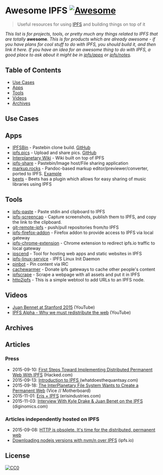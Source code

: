 # Awesome IPFS [![Awesome](https://cdn.rawgit.com/sindresorhus/awesome/d7305f38d29fed78fa85652e3a63e154dd8e8829/media/badge.svg)](https://github.com/sindresorhus/awesome)

> Useful resources for using [IPFS](https://ipfs.io) and building things on top of it

_This list is for projects, tools, or pretty much any things related to IPFS that
are totally_ **awesome**_. This is for products which are already awesome - if
you have plans for cool stuff to do with IPFS, you should build it, and then
link it here. If you have an idea for an awesome thing to do with IPFS, a good
place to ask about it might be in [ipfs/apps](https://github.com/ipfs/apps) or
[ipfs/notes](https://github.com/ipfs/notes)._


## Table of Contents

* [Use Cases](#use-cases)
* [Apps](#apps)
* [Tools](#tools)
* [Videos](#videos)
* [Archives](#archives)

## Use Cases

## Apps

* [IPFSBin](http://ipfsbin.xyz/) - Pastebin clone build. [GitHub](https://github.com/victorbjelkholm/ipfsbin)
* [ipfs.pics](https://ipfs.pics) - Upload and share pics. [GitHub](https://github.com/ipfspics/server)
* [Interplanetary Wiki](https://github.com/jamescarlyle/ipfs-wiki) - Wiki built on top of IPFS
* [ipfs-share](https://github.com/rameshvarun/ipfs-share) - Pastebin/Image host/File sharing application
* [markup.rocks](https://github.com/davidar/markup.rocks) - Pandoc-based markup editor/previewer/converter, ported to IPFS. [Example](https://ipfs.io/ipfs/QmWPgJnUGLB1LPh9KMG9LEN4LVu5e17TwkEtcmTWdNn9V6/#/ipfs/QmfQ75DjAxYzxMP2hdm6o4wFwZS5t7uorEZ2pX9AKXEg2u)
* [beets](https://github.com/sampsyo/beets) - Beets has a plugin which allows for easy sharing of music libraries using IPFS

## Tools

* [ipfs-paste](https://github.com/jbenet/ipfs-paste) - Paste stdin and clipboard to IPFS
* [ipfs-screencap](https://github.com/jbenet/ipfs-screencap) - Capture screenshots, publish them to IPFS, and copy the link to the clipboard.
* [git-remote-ipfs](https://github.com/cryptix/git-remote-ipfs) - push/pull repositories from/to IPFS
* [ipfs-firefox-addon](https://github.com/lidel/ipfs-firefox-addon) - Firefox addon to provide access to IPFS via local gateway
* [ipfs-chrome-extension](https://github.com/dylanPowers/ipfs-chrome-extension) - Chrome extension to redirect ipfs.io traffic to local gateway
* [ipscend](https://github.com/diasdavid/ipscend) - Tool for hosting web apps and static websites in IPFS
* [ipfs-linux-service](https://github.com/dylanPowers/ipfs-linux-service) - IPFS Linux Init Daemon
* [pinbot](https://github.com/whyrusleeping/pinbot) - Pin content via IRC
* [cachewarmer](https://github.com/BrendanBenshoof/cachewarmer) - Donate ipfs gateways to cache other people's content
* [ipfscrape](https://github.com/victorbjelkholm/ipfscrape) - Scrape a webpage with all assets and put it in IPFS
* [http2ipfs](https://github.com/jbenet/http2ipfs-web) - This is a simple webtool to add URLs to an IPFS node.

## Videos

* [Juan Bennet at Stanford 2015](https://www.youtube.com/watch?v=HUVmypx9HGI) (YouTube)
* [IPFS Alpha - Why we must redistribute the web](https://www.youtube.com/watch?v=skMTdSEaCtA) (YouTube)

## Archives

## Articles

### Press
* 2015-09-10: [First Steps Toward Implementing Distributed Permanent Web With IPFS](https://hacked.com/first-steps-toward-implementing-distributed-permanent-web-ipfs/) (Hacked.com)
* 2015-09-13: [Introduction to IPFS ](http://whatdoesthequantsay.com/2015/09/13/ipfs-introduction-by-example/) (whatdoesthequantsay.com)
* 2015-09-18: [The InterPlanetary File System Wants to Create a Permanent Web](http://motherboard.vice.com/read/the-interplanetary-file-system-wants-to-create-a-permanent-web) (Vice // Motherboard)
* 2015-11-01: [Eris + IPFS](https://db.erisindustries.com/distributed%20business/2015/11/01/eris-and-ipfs/) (erisindustries.com)
* 2015-11-03: [Interview With Kyle Drake & Juan Benet on the IPFS](https://diginomics.com/interview-with-kyle-drake-juan-benet-on-the-ipfs/) (diginomics.com)

### Articles independently hosted on IPFS
* 2015-09-08: [HTTP is obsolete. It's time for the distributed, permanent web](https://ipfs.io/ipfs/QmNhFJjGcMPqpuYfxL62VVB9528NXqDNMFXiqN5bgFYiZ1/its-time-for-the-permanent-web.html)
* [Downloading nodejs versions with nvm/n over IPFS](https://ipfs.io/ipfs/QmTkzDwWqPbnAh5YiV5VwcTLnGdwSNsNTn2aDxdXBFca7D/example#/ipfs/QmUx363UFtgiQqkHHsPK3TSDmwoALDo2hrbMWbcxjH2vFc) (ipfs.io)

## License

[![CC0](https://licensebuttons.net/p/zero/1.0/88x31.png)](http://creativecommons.org/publicdomain/zero/1.0/)
